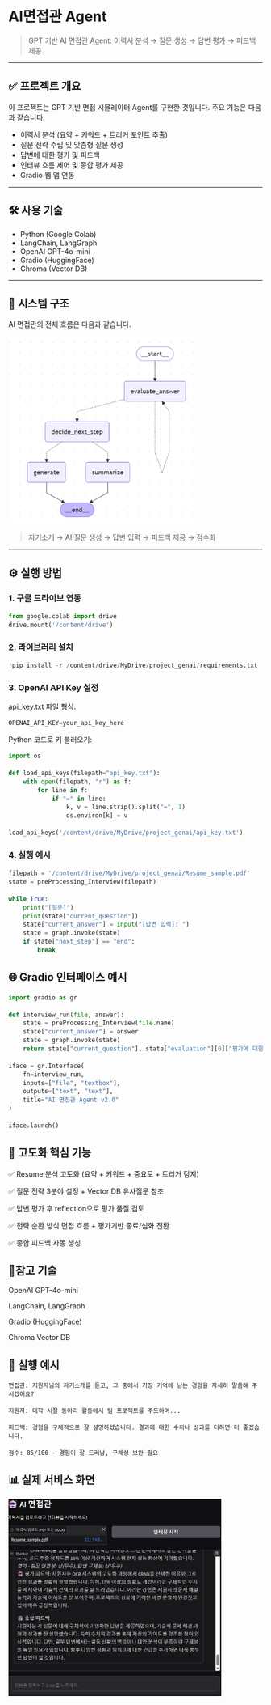 # AI면접관 Agent 

> GPT 기반 AI 면접관 Agent: 이력서 분석 → 질문 생성 → 답변 평가 → 피드백 제공

---

## ✅ 프로젝트 개요

이 프로젝트는 GPT 기반 면접 시뮬레이터 Agent를 구현한 것입니다. 주요 기능은 다음과 같습니다:

- 이력서 분석 (요약 + 키워드 + 트리거 포인트 추출)
- 질문 전략 수립 및 맞춤형 질문 생성
- 답변에 대한 평가 및 피드백
- 인터뷰 흐름 제어 및 종합 평가 제공
- Gradio 웹 앱 연동

---

## 🛠️ 사용 기술

- Python (Google Colab)
- LangChain, LangGraph
- OpenAI GPT-4o-mini
- Gradio (HuggingFace)
- Chroma (Vector DB)
  
---

## 🧠 시스템 구조

AI 면접관의 전체 흐름은 다음과 같습니다.

![시스템 구조도](./ai_interview_pipeline.png)

> 자기소개 → AI 질문 생성 → 답변 입력 → 피드백 제공 → 점수화

---

## ⚙️ 실행 방법

### 1. 구글 드라이브 연동

```python
from google.colab import drive
drive.mount('/content/drive')
```
### 2. 라이브러리 설치
```python
!pip install -r /content/drive/MyDrive/project_genai/requirements.txt
```
### 3. OpenAI API Key 설정
api_key.txt 파일 형식:
```python
OPENAI_API_KEY=your_api_key_here
```
Python 코드로 키 불러오기:
```python
import os

def load_api_keys(filepath="api_key.txt"):
    with open(filepath, "r") as f:
        for line in f:
            if "=" in line:
                k, v = line.strip().split("=", 1)
                os.environ[k] = v

load_api_keys('/content/drive/MyDrive/project_genai/api_key.txt')
```
### 4. 실행 예시
```python
filepath = '/content/drive/MyDrive/project_genai/Resume_sample.pdf'
state = preProcessing_Interview(filepath)

while True:
    print("[질문]")
    print(state["current_question"])
    state["current_answer"] = input("[답변 입력]: ")
    state = graph.invoke(state)
    if state["next_step"] == "end":
        break
```
## 🌐 Gradio 인터페이스 예시
```python
import gradio as gr

def interview_run(file, answer):
    state = preProcessing_Interview(file.name)
    state["current_answer"] = answer
    state = graph.invoke(state)
    return state["current_question"], state["evaluation"][0]["평가에 대한 이유"]

iface = gr.Interface(
    fn=interview_run,
    inputs=["file", "textbox"],
    outputs=["text", "text"],
    title="AI 면접관 Agent v2.0"
)

iface.launch()
```
## 📌 고도화 핵심 기능
✅ Resume 분석 고도화 (요약 + 키워드 + 중요도 + 트리거 탐지)

✅ 질문 전략 3분야 설정 + Vector DB 유사질문 참조

✅ 답변 평가 후 reflection으로 평가 품질 검토

✅ 전략 순환 방식 면접 흐름 + 평가기반 종료/심화 전환

✅ 종합 피드백 자동 생성

## 📍참고 기술
OpenAI GPT-4o-mini

LangChain, LangGraph

Gradio (HuggingFace)

Chroma Vector DB

## 💬 실행 예시
```plaintext
면접관: 지원자님의 자기소개를 듣고, 그 중에서 가장 기억에 남는 경험을 자세히 말씀해 주시겠어요?

지원자: 대학 시절 동아리 활동에서 팀 프로젝트를 주도하며...

피드백: 경험을 구체적으로 잘 설명하셨습니다. 결과에 대한 수치나 성과를 더하면 더 좋겠습니다.

점수: 85/100 - 경험이 잘 드러남, 구체성 보완 필요
```
## 📊 실제 서비스 화면
![서비스 실제 화면](./ai_interview_ui.png)

